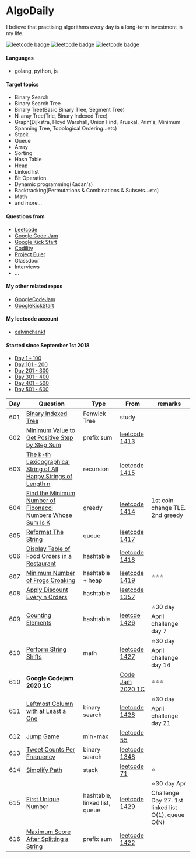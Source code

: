 # AlgoDaily

I believe that practising algorithms every day is a long-term investment in my life.

[![leetcode badge](https://leetcode-badge.chyroc.cn/?name=calvinchankf&leetcode_badge_style=leetcode%20solved/total-{{.solved_question}}/{{.all_question}}-{{if%20le%20.solved_question_rate_float%200.3}}red.svg{{else%20if%20le%20.solved_question_rate_float%200.5}}yellow.svg{{else}}green.svg{{end}}&refresh=true)](https://leetcode.com/calvinchankf/)
[![leetcode badge](https://leetcode-badge.chyroc.cn/?name=calvinchankf&leetcode_badge_style=leetcode%20submission-{{.accepted_submission_rate}}-{{%20if%20le%20.accepted_submission_rate_float%200.3}}red{{%20else%20if%20le%20.solved_question_rate_float%200.6}}green{{%20else%20}}yellow{{%20end%20}}.svg&refresh=true)](https://leetcode.com/calvinchankf/)
[![leetcode badge](https://leetcode-badge.chyroc.cn/?name=calvinchankf&leetcode_badge_style=leetcode%20ranking-{{.ranking}}-green.svg&refresh=true)](https://leetcode.com/calvinchankf/)

#### Languages

-   golang, python, js

#### Target topics

-   Binary Search
-   Binary Search Tree
-   Binary Tree(Basic Binary Tree, Segment Tree)
-   N-aray Tree(Trie, Binary Indexed Tree)
-   Graph(Dijkstra, Floyd Warshall, Union Find, Kruskal, Prim's, Minimum Spanning Tree, Topological Ordering...etc)
-   Stack
-   Queue
-   Array
-   Sorting
-   Hash Table
-   Heap
-   Linked list
-   Bit Operation
-   Dynamic programming(Kadan's)
-   Backtracking(Permutations & Combinations & Subsets...etc)
-   Math
-   and more...

#### Questions from

-   [Leetcode](https://leetcode.com)
-   [Google Code Jam](https://codingcompetitions.withgoogle.com/codejam)
-   [Google Kick Start](https://codingcompetitions.withgoogle.com/kickstart/)
-   [Codility](https://app.codility.com/programmers/lessons/)
-   [Project Euler](https://projecteuler.net)
-   Glassdoor
-   Interviews
-   ...

#### My other related repos

-   [GoogleCodeJam](https://github.com/calvinchankf/GoogleCodeJam)
-   [GoogleKickStart](https://github.com/calvinchankf/GoogleKickStart)

#### My leetcode account

-   [calvinchankf](https://leetcode.com/calvinchankf/)

#### Started since September 1st 2018

-   [Day 1 - 100](./markdowns/day1-100.md)
-   [Day 101 - 200](./markdowns/day101-200.md)
-   [Day 201 - 300](./markdowns/day201-300.md)
-   [Day 301 - 400](./markdowns/day301-400.md)
-   [Day 401 - 500](./markdowns/day401-500.md)
-   [Day 501 - 600](./markdowns/day501-600.md)

| Day | Question                                                                                                                                            | Type             | From                                                                                                             | remarks                         |
| --- | --------------------------------------------------------------------------------------------------------------------------------------------------- | ---------------- | ---------------------------------------------------------------------------------------------------------------- | ------------------------------- |
| 601 | [Binary Indexed Tree](/miscellaneous/binary-indexed-tree/)                                                                                          | Fenwick Tree     | study                                                                                                            |                                 |
| 602 | [Minimum Value to Get Positive Step by Step Sum](/leetcode/1413-minimum-value-to-get-positive-step-by-step-sum)                                     | prefix sum       | [leetcode 1413](https://leetcode.com/problems/minimum-value-to-get-positive-step-by-step-sum/)                   |                                 |
| 603 | [The k-th Lexicographical String of All Happy Strings of Length n](/leetcode/1415-the-k-th-lexicographical-string-of-all-happy-strings-of-length-n) | recursion        | [leetcode 1415](https://leetcode.com/problems/the-k-th-lexicographical-string-of-all-happy-strings-of-length-n/) |                                 |
| 604 | [Find the Minimum Number of Fibonacci Numbers Whose Sum Is K](/leetcode/1414-find-the-minimum-number-of-fibonacci-numbers-whose-sum-is-k)           | greedy           | [leetcode 1414](https://leetcode.com/problems/find-the-minimum-number-of-fibonacci-numbers-whose-sum-is-k/)      | 1st coin change TLE. 2nd greedy |
| 605 | [Reformat The String](/leetcode/1417-reformat-the-string)                                                                                           | queue            | [leetcode 1417](https://leetcode.com/problems/reformat-the-string/)                                              |
| 606 | [Display Table of Food Orders in a Restaurant](/leetcode/1418-display-table-of-food-orders-in-a-restaurant)                                         | hashtable        | [leetcode 1418](https://leetcode.com/problems/display-table-of-food-orders-in-a-restaurant/)                     |                                 |
| 607 | [Minimum Number of Frogs Croaking](/leetcode/1419-minimum-number-of-frogs-croaking)                                                                 | hashtable + heap | [leetcode 1419](https://leetcode.com/problems/minimum-number-of-frogs-croaking/)                                 | ⭐️⭐️⭐️                       |
| 608 | [Apply Discount Every n Orders](/leetcode/1357-apply-discount-every-n-orders)                                                                       | hashtable        | [leetcode 1357](https://leetcode.com/problems/apply-discount-every-n-orders/)                                    |                                 |
| 609 | [Counting Elements](/leetcode/1426-counting-elements/)                                                                                              | hashtable        | [leetcde 1426](https://leetcode.com/problems/counting-elements/)                                                 | ⭐30 day April challenge day 7  |
| 610 | [Perform String Shifts](/leetcode/1427-perform-string-shifts/)                                                                                      | math             | [leetcode 1427](https://leetcode.com/problems/perform-string-shifts/)                                            | ⭐30 day April challenge day 14 |
| 610 | **Google Codejam 2020 1C**                                                                                                                          |                  | [Code Jam 2020 1C](https://github.com/calvinchankf/GoogleCodeJam/blob/master/2020/1c/result.md)                  | ⭐️⭐️⭐️                       |
| 611 | [Leftmost Column with at Least a One](/leetcode/challenge/1428-leftmost-column-with-at-least-a-one/)                                                | binary search    | [leetcode 1428](https://leetcode.com/problems/leftmost-column-with-at-least-a-one/)                              | ⭐30 day April challenge day 21 |
| 612 | [Jump Game](/leetcode/55-jump-game)                                                                             | min-max      | [leetcode 55](https://leetcode.com/problems/jump-game/)                                        |         |
| 613 | [Tweet Counts Per Frequency](/leetcode/1348-tweet-counts-per-frequency)                                         | binary search | [leetcode 1348](https://leetcode.com/problems/tweet-counts-per-frequency/)                     |         |
| 614 | [Simplify Path](/leetcode/71-simplify-path)                                                                     | stack         | [leetcode 71](https://leetcode.com/problems/simplify-path/)                                    | ⭐️     |
| 615 | [First Unique Number](/leetcode/1429-first-unique-number)                                                                                           | hashtable, linked list, queue | [leetcode 1429](https://leetcode.com/problems/first-unique-number/)                                              | ⭐️30 day Apr Challenge Day 27. 1st linked list O(1), queue O(N) |
| 616 | [Maximum Score After Splitting a String](/leetcode/1422-maximum-score-after-splitting-a-string)                                                     | prefix sum   | [leetcode 1422](https://leetcode.com/problems/maximum-score-after-splitting-a-string/)                           |
